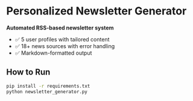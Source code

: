 # Personalized Newsletter Generator  
**Automated RSS-based newsletter system**  
- ✅ 5 user profiles with tailored content  
- ✅ 18+ news sources with error handling  
- ✅ Markdown-formatted output  

## How to Run  
```bash
pip install -r requirements.txt  
python newsletter_generator.py
